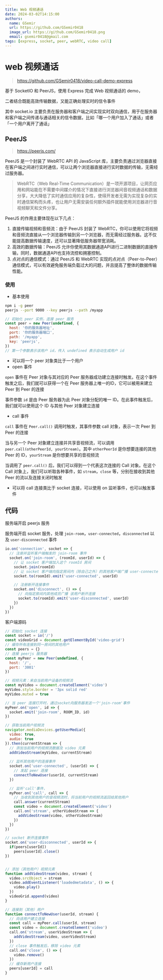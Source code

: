```yaml
---
title: Web 视频通话
date: 2024-03-02T14:15:00
authors:
  name: GSemir
  url: https://github.com/GSemir0418
  image_url: https://github.com/GSemir0418.png
  email: gsemir0418@gmail.com
tags: [express, socket, peer, webRTC, video call]
---
```


# web 视频通话

> https://github.com/GSemir0418/video-call-demo-express

基于 SocketIO 和 PeerJS，使用 Express 完成 Web 视频通话的 demo，

二者结合既能高效传输数据，又能正确处理实时的信令事件

其中 socket.io 主要负责在服务器和客户端之间实现实时双向通信，用于在服务器和客户端之间传递与通话相关的信令数据，比如「哪一个用户加入了通话」或者「一个用户离开了通话」

## PeerJS

> https://peerjs.com/

PeerJS 是一个封装了 WebRTC API 的 JavaScript 库，主要负责通过浏览器直接在客户端之间进行实时通信，可以让两个浏览器直接进行实时数据的传输，无需经过服务器。

>WebRTC（Web Real-Time Communication）是一项开源项目，让网页应用和网站能在不需要中间媒介的情况下直接进行浏览器间音视频通话和数据分享，大大降低了实时通信应用的复杂性，使得开发者无需为实现复杂的实时通信架构而头疼，也让用户无需安装任何额外插件就能使用浏览器进行音视频聊天和文件分享。

PeerJS 的作用主要体现在以下几点：

1. 直接传输视频和音频流：由于 PeerJS 封装了 WebRTC，你可以使用它将视频和音频流直接从一个浏览器传输到另一个浏览器，而无需经过服务器。这不仅能提高数据传输速度，还可以显著降低服务器带宽消耗。
2. 高效的数据传输：PeerJS 允许你使用其数据通道API进行二进制数据的直接传输，同时，数据通道API也支持流控和拥塞控制。
3. 点对点的通信模式：通过 PeerJS 和 WebRTC 实现的点对点（Peer-to-Peer）通信模式，可以有效避免服务端负载过大的问题，并且提高了整体的数据传输性能。

### 使用

- 基本使用

```bash
npm i -g peer
peerjs --port 9000 --key peerjs --path /myapp
```

```js
// 初始化 peer 实例，连接 peer 服务
const peer = new Peer(undefined, {
  host: '你的服务器地址',
  port: '你的服务器端口',
  path: '/myapp',
  key: 'peerjs',
})
// 第一个参数表示该用户 id，传入 undefined 表示自动生成用户 id
```

- 可以将一个 peer 对象类比于一个用户
- open 事件

`open` 事件在 Peer 对象与其对应的 Peer 服务器成功建立连接时触发。在这个事件触发之后，我们就可以获得一个在 Peer 服务器上唯一的ID，它可以被用来建立 Peer 到 Peer 的连接

事件参数 `id` 是由 Peer 服务器为此 Peer 对象分配的唯一 ID。在此事件触发后，我们就可以使用这个 ID 与其他 Peer 对象建立连接

- call 事件

`call` 事件在 `Peer.call()` 调用时触发，其事件参数 call 对象，表示一次 Peer 到 Peer 的连接

当与另一个 Peer 对象建立连接并共享音视频流，可以调用 `peer.call(otherPeerId, yourStream)`。其中 `otherPeerId` 是你想要连接的其他 Peer 的 ID，`yourStream` 是你想要共享的音视频流

当调用了 `peer.call()` 后，我们可以得到一个代表这次连接的 Call 对象。在这个 Call 对象上，我们可以听取各种事件，如 `stream`，`close` 等，分别在接收到其他 Peer 的流以及连接关闭时触发

- 可以将 call 连接类比于 socket 连接，可以使用 on 监听事件，也可以触发事件

## 代码

服务端开启 peerjs 服务

服务端开启 socket 服务，处理 `join-room`，`user-connected`，`disconnected` 以及 `user-disconnected` 事件

```js
io.on('connection', socket => {
  // 注册并监听客户端触发的 join-room 事件
  socket.on('join-room', (roomId, userId) => {
    // 让 socket 客户端加入这个 roomId 房间
    socket.join(roomId)
    // 让 socket 客户端向指定房间内（除自己之外）的其他客户端广播 user-connected 事件
    socket.to(roomId).emit('user-connected', userId)

    // 注册断开连接事件
    socket.on('disconnect', () => {
      // 向指定房间内其他成员广播 该用户断开连接
      socket.to(roomId).emit('user-disconnected', userId)
    })
  })
})
```

客户端源码

```js
// 初始化 socket 连接
const socket = io('/')
const videoGrid = document.getElementById('video-grid')
// 缓存所有连接到同一房间的其他用户
const peers = {}
// 连接 peerjs 服务器
const myPeer = new Peer(undefined, {
  host: '/',
  port: '3001'
})

// 视频元素：来自当前用户设备的视频流
const myVideo = document.createElement('video')
myVideo.style.border = '3px solid red'
myVideo.muted = true

// 当 peer 连接打开时，通过socket向服务器发送一个'join-room'事件
myPeer.on('open', id => {
  socket.emit('join-room', ROOM_ID, id)
})

// 获取当前用户视频流
navigator.mediaDevices.getUserMedia({
  video: true,
  audio: true
}).then(currentStream => {
  // 添加当前用户的视频流数据及 video 元素
  addVideoStream(myVideo, currentStream)
  
  // 监听其他用户的连接事件
  socket.on('user-connected', (userId) => {
    // 发起 peer 连接
    connectToNewUser(userId, currentStream)
  })

  // 监听'call'事件，
  myPeer.on('call', call => {
    // 当收到其他用户的音视频流时，将当前用户的视频流返回给其他用户
    call.answer(currentStream)
    const video = document.createElement('video')
    call.on('stream', otherVideoStream => {
      addVideoStream(video, otherVideoStream)
    })
  })
})

// socket 断开连接事件
socket.on('user-disconnected', userId => {
  if(peers[userId])
    peers[userId].close()
})


// 添加（其他用户）视频元素
function addVideoStream(video, stream) {
  video.srcObject = stream
  video.addEventListener('loadedmetadata', () => {
    video.play()
  })
  videoGrid.append(video)
}

// 连接到（其他）用户
function connectToNewUser(userId, stream) {
  // 向该用户建立连接
  const call = myPeer.call(userId, stream)
  const video = document.createElement('video')
  call.on('stream', userVideoStream => {
    addVideoStream(video, userVideoStream)
  }) 
  // close 事件触发后，移除 video 元素
  call.on('close', () => {
    video.remove()
  })
  // 缓存新用户连接
  peers[userId] = call
}
```


